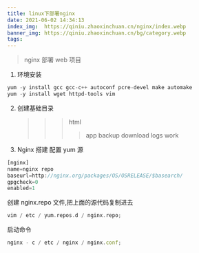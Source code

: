 ```yaml
---
title: linux下部署nginx
date: 2021-06-02 14:34:13
index_img:  https://qiniu.zhaoxinchuan.cn/nginx/index.webp
banner_img: https://qiniu.zhaoxinchuan.cn/bg/category.webp
tags:
---
```


> nginx 部署 web 项目

1. 环境安装

```javascript
yum -y install gcc gcc-c++ autoconf pcre-devel make automake
yum -y install wget httpd-tools vim
```

2. 创建基础目录

   > > > html
   > > >
   > > > > app
   > > > > backup
   > > > > download
   > > > > logs
   > > > > work

3. Nginx 搭建
   配置 yum 源

```javascript
[nginx]
name=nginx repo
baseurl=http://nginx.org/packages/OS/OSRELEASE/$basearch/
gpgcheck=0
enabled=1
```

创建 nginx.repo 文件,把上面的源代码复制进去

```c++
vim / etc / yum.repos.d / nginx.repo;

```

启动命令

```javascript
nginx - c / etc / nginx / nginx.conf;
```
